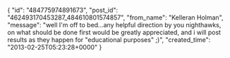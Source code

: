  {
   "id": "484775974891673",
   "post_id": "462493170453287_484610801574857",
   "from_name": "Kelleran Holman",
   "message": "well I'm off to bed...any helpful direction by you nighthawks, on what should be done first would be greatly appreciated, and i will post results as they happen for \"educational purposes\" ;)",
   "created_time": "2013-02-25T05:23:28+0000"
 }

